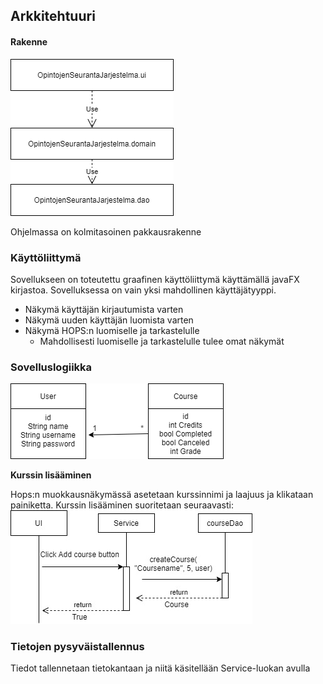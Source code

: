 ## Arkkitehtuuri

#### Rakenne

![Image of pakkages](https://github.com/Vekkumasa/OhjelmistoTekniikka/blob/master/dokumentointi/kuvat/Pakkauskaavio.png)

Ohjelmassa on kolmitasoinen pakkausrakenne

### Käyttöliittymä

Sovellukseen on toteutettu graafinen käyttöliittymä käyttämällä javaFX kirjastoa.
Sovelluksessa on vain yksi mahdollinen käyttäjätyyppi.

- Näkymä käyttäjän kirjautumista varten
- Näkymä uuden käyttäjän luomista varten
- Näkymä HOPS:n luomiselle ja tarkastelulle
  - Mahdollisesti luomiselle ja tarkastelulle tulee omat näkymät


### Sovelluslogiikka
![Image of classes](https://github.com/Vekkumasa/OhjelmistoTekniikka/blob/master/dokumentointi/kuvat/Luokkakaavio.png)

**Kurssin lisääminen**

Hops:n muokkausnäkymässä asetetaan kurssinnimi ja laajuus ja klikataan painiketta.
Kurssin lisääminen suoritetaan seuraavasti:
![Image of add course](https://github.com/Vekkumasa/OhjelmistoTekniikka/blob/master/dokumentointi/kuvat/Sekvenssikaavio_addCourse.jpg)

### Tietojen pysyväistallennus

Tiedot tallennetaan tietokantaan ja niitä käsitellään Service-luokan avulla
